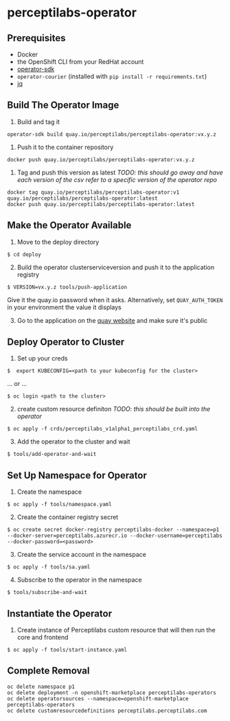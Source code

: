 # perceptilabs-operator

## Prerequisites

* Docker
* the OpenShift CLI from your RedHat account
* [operator-sdk](https://github.com/operator-framework/operator-sdk)
* `operator-courier` (installed with `pip install -r requirements.txt`)
* [jq](https://stedolan.github.io/jq/download/)

## Build The Operator Image

1. Build and tag it
```
operator-sdk build quay.io/perceptilabs/perceptilabs-operator:vx.y.z
```

1. Push it to the container repository
```
docker push quay.io/perceptilabs/perceptilabs-operator:vx.y.z
```

1. Tag and push this version as latest
*TODO: this should go away and have each version of the csv refer to a
specific version of the operator repo*
```
docker tag quay.io/perceptilabs/perceptilabs-operator:v1 quay.io/perceptilabs/perceptilabs-operator:latest
docker push quay.io/perceptilabs/perceptilabs-operator:latest
```


## Make the Operator Available

1. Move to the deploy directory
```
$ cd deploy
```

2. Build the operator clusterserviceversion and push it to the application registry
```
$ VERSION=vx.y.z tools/push-application
```
Give it the quay.io password when it asks. Alternatively, set `QUAY_AUTH_TOKEN` in your environment the value it displays

3. Go to the application on the [quay website](https://quay.io/application/perceptilabs/perceptilabs-operator-beta) and make sure it's public

## Deploy Operator to Cluster

1. Set up your creds
```
$  export KUBECONFIG=<path to your kubeconfig for the cluster>
```
... or ...
```
$ oc login <path to the cluster>
```

2. create custom resource definiton
*TODO: this should be built into the operator*
```
$ oc apply -f crds/perceptilabs_v1alpha1_perceptilabs_crd.yaml
```

3. Add the operator to the cluster and wait
```
$ tools/add-operator-and-wait
```

## Set Up Namespace for Operator

1. Create the namespace
```
$ oc apply -f tools/namespace.yaml
```

2. Create the container registry secret
```
$ oc create secret docker-registry perceptilabs-docker --namespace=p1 --docker-server=perceptilabs.azurecr.io --docker-username=perceptilabs --docker-password=<password>
```

3. Create the service account in the namespace
```
$ oc apply -f tools/sa.yaml
```

4. Subscribe to the operator in the namespace
```
$ tools/subscribe-and-wait
```

## Instantiate the Operator

1. Create instance of Perceptilabs custom resource that will then run
   the core and frontend
```
$ oc apply -f tools/start-instance.yaml  
```

## Complete Removal
```
oc delete namespace p1
oc delete deployment -n openshift-marketplace perceptilabs-operators
oc delete operatorsources --namespace=openshift-marketplace perceptilabs-operators
oc delete customresourcedefinitions perceptilabs.perceptilabs.com
```

